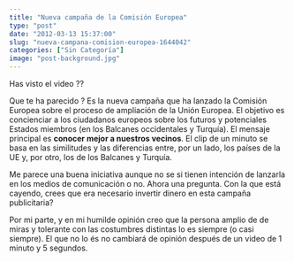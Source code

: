 ```yaml
---
title: "Nueva campaña de la Comisión Europea"
type: "post"
date: "2012-03-13 15:37:00"
slug: "nueva-campana-comision-europea-1644042"
categories: ["Sin Categoría"]
image: "post-background.jpg"
---
```


 Has visto el video ??

 Que te ha parecido ? Es la nueva campaña que ha lanzado la Comisión Europea sobre el proceso de ampliación de la Unión Europea. El objetivo es concienciar a los ciudadanos europeos sobre los futuros y potenciales Estados miembros (en los Balcanes occidentales y Turquía). El mensaje principal es **conocer mejor a nuestros vecinos**. El clip de un minuto se basa en las similitudes y las diferencias entre, por un lado, los países de la UE y, por otro, los de los Balcanes y Turquía.

 Me parece una buena iniciativa aunque no se si tienen intención de lanzarla en los medios de comunicación o no. Ahora una pregunta. Con la que está cayendo, crees que era necesario invertir dinero en esta campaña publicitaria?

 Por mi parte, y en mi humilde opinión creo que la persona amplio de de miras y tolerante con las costumbres distintas lo es siempre (o casi siempre). El que no lo és no cambiará de opinión después de un video de 1 minuto y 5 segundos.
